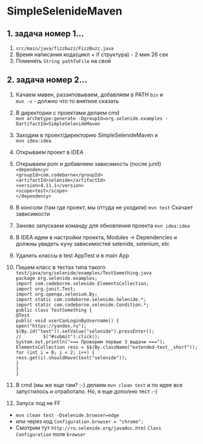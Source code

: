 # SimpleSelenideMaven

## 1. задача номер 1...
1. `src/main/java/fizzbuzz/FizzBuzz.java`
2. Время написания кода(цикл + if структура) - 2 мин 26 сек
3. Поменять `String pathToFile` на свой 

## 2. задача номер 2...

1. Качаем мавен, раззиповываем, добавляем в PATH `bin` и   
`mvn -v` - должно что то внятное сказать

2. В директории с проектами делаем cmd  
`mvn archetype:generate -DgroupId=org.selenide.examples -DartifactId=SimpleSelenideMaven`

3. Заходим в проект/директорию SimpleSelenideMaven и  
`mvn idea:idea`

4. Открываем проект в IDEA

5. Открываем pom и добавляем зависимость (после junit)  
`<dependency>`  
    `<groupId>com.codeborne</groupId>`  
    `<artifactId>selenide</artifactId>`  
    `<version>4.11.1</version>`  
    `<scope>test</scope>`  
`</dependency>`

6. В консоли (там где проект, мы оттуда не уходили)
`mvn test`
Скачает зависимости

7. Заново запускаем команду для обновления проекта
`mvn idea:idea`

8. В IDEA идем в настройки проекта, Modules -> Dependencies и должны увидеть кучу зависимостей selenide, selenium, etc

9. Удалить классы в test AppTest и в main App

10. Пишем класс в тестах типа такого `test/java/org/selenide/examples/TestSomething.java`  
`package org.selenide.examples;`  
`import com.codeborne.selenide.ElementsCollection;`  
`import org.junit.Test;`  
`import org.openqa.selenium.By;`  
`import static com.codeborne.selenide.Selenide.*;`    
`import static com.codeborne.selenide.Condition.*;`  
`public class TestSomething {`  
    `@Test`  
    `public void userCanLoginByUsername() {`  
        `open("https://yandex.ru");`  
        `$(By.id("text")).setValue("selenide").pressEnter();`  
`//        $("#submit").click();`  
        `System.out.println("=== Проверим первые 3 выдачи ===");`  
        `ElementsCollection ress = $$(By.className("extended-text__short"));`  
        `for (int i = 0; i < 2; i++) {`  
            `ress.get(i).shouldHave(text("selenide"));`  
        `}`  
    `}`  
`}`  

11. В cmd (мы же еще там? :-) делаем `mvn clean test` и по идее все запустилось и отработало. Но, я еще дополню тест :-)

12. Запуск под не FF  
* `mvn clean test -Dselenide.browser=edge`  
* или через код `Configuration.browser = "chrome";`  
* Смотрим тут `http://ru.selenide.org/javadoc.html` `Class Configuration` поле `browser`